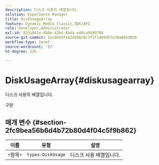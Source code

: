 ```yaml
---
description: 디스크 사용의 배열입니다.
solution: Experience Manager
title: DiskUsageArray
feature: Dynamic Media Classic,SDK/API
role: Developer,Administrator
exl-id: 8331041e-4b8e-42b4-8bda-e40ca9489704
source-git-commit: 1ec8b59f442eb96c6c3f5f1405d57a38a86bd056
workflow-type: tm+mt
source-wordcount: '27'
ht-degree: 22%

---
```


# DiskUsageArray{#diskusagearray}

디스크 사용의 배열입니다.

구문

## 매개 변수 {#section-2fc9bea56b6d4b72b80d4f04c5f9b862}

| 이름 | 유형 | 설명 |
|---|---|---|
| `*`항목`*` | `types:DiskUsage` | 디스크 사용 배열입니다. |
